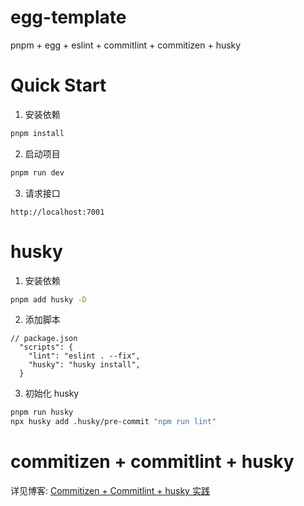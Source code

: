 # egg-template
pnpm + egg + eslint + commitlint + commitizen + husky 


# Quick Start

1. 安装依赖
```sh
pnpm install
```

2. 启动项目
```sh
pnpm run dev
```

3. 请求接口
```url
http://localhost:7001
```

# husky

1. 安装依赖
```sh
pnpm add husky -D
```

2. 添加脚本
```
// package.json
  "scripts": {
    "lint": "eslint . --fix",
    "husky": "husky install",
  }
```

3. 初始化 husky
```sh
pnpm run husky
npx husky add .husky/pre-commit "npm run lint"
```

# commitizen + commitlint + husky

详见博客: [Commitizen + Commitlint + husky 实践](https://lycpan233.top/pages/abfb36/#commitizen)